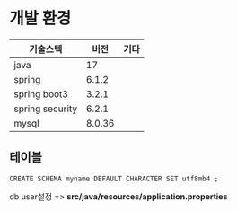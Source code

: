 # 개발 환경

| 기술스텍        | 버전   | 기타 |
| --------------- | ------ | ---- |
| java            | 17     |      |
| spring          | 6.1.2  |      |
| spring boot3    | 3.2.1  |      |
| spring security | 6.2.1  |      |
| mysql           | 8.0.36 |      |



## 테이블

`CREATE SCHEMA myname DEFAULT CHARACTER SET utf8mb4 ;`

db user설정 => **src/java/resources/application.properties**
